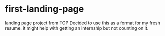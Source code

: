 # first-landing-page
landing page project from TOP
Decided to use this as a format for my fresh resume.
it might help with getting an internship but not counting on it.